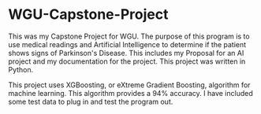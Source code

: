 # WGU-Capstone-Project

This was my Capstone Project for WGU. The purpose of this program is to use medical readings and Artificial Intelligence to determine if the patient shows signs of Parkinson's Disease. This includes my Proposal for an AI project and my documentation for the project. This project was written in Python.

This project uses XGBoosting, or eXtreme Gradient Boosting, algorithm for machine learning. This algorithm provides a 94% accuracy. I have included some test data to plug in and test the program out.
